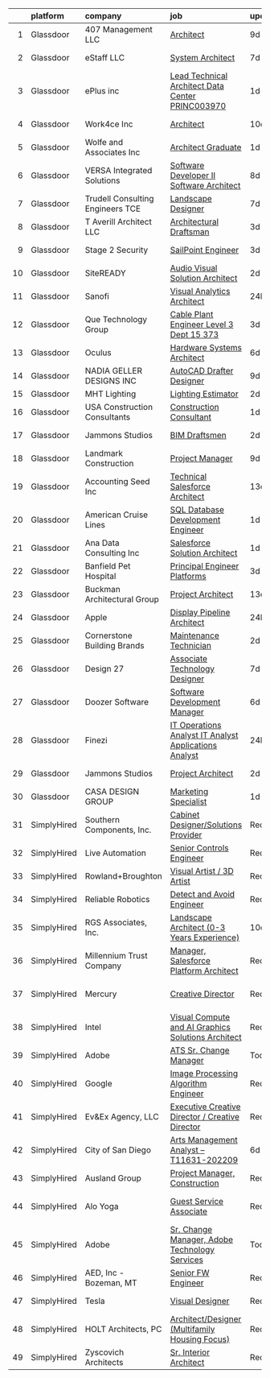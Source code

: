 

|    | platform    | company                            | job                                                                                                                                                                                                                                                                                                                                                                                                                                                                                                                                                                                                                                                                                                                                                                                                                                                                                                                                                                                                                                                                                                                                                                                                                                                                                                                                                                                                                                                                          | update_time   | location                  |
|---:|:------------|:-----------------------------------|:-----------------------------------------------------------------------------------------------------------------------------------------------------------------------------------------------------------------------------------------------------------------------------------------------------------------------------------------------------------------------------------------------------------------------------------------------------------------------------------------------------------------------------------------------------------------------------------------------------------------------------------------------------------------------------------------------------------------------------------------------------------------------------------------------------------------------------------------------------------------------------------------------------------------------------------------------------------------------------------------------------------------------------------------------------------------------------------------------------------------------------------------------------------------------------------------------------------------------------------------------------------------------------------------------------------------------------------------------------------------------------------------------------------------------------------------------------------------------------|:--------------|:--------------------------|
|  1 | Glassdoor   | 407 Management LLC                 | [Architect](https://www.glassdoor.com/partner/jobListing.htm?pos=104&ao=1110586&s=58&guid=00000183693607208f822b6643efa851&src=GD_JOB_AD&t=SR&vt=w&ea=1&cs=1_320304f6&cb=1663917492677&jobListingId=1008136878459&cpc=8DC11E556441A3F3&jrtk=3-0-1gdkjc2072bmt001-1gdkjc20lii2p800-39711aa96e8defab--6NYlbfkN0ATuzukLZvOA7Cxi5gGVTPK8s05ijijAIGQnHXs5Od0X6ChBelLerDGDEdDnjSMy0TDhC_d24bUivhRir8vKok8O2EePfqGN65ax6-cNYI2houAr4Dyq4Bh47gccDtzMmaq-Af_kWk0V1ie5RRHqqfGHwJ2Iy_LC4avNWuN927imcrU3Z8OyfAolscuwYu3DRws9ap7AcwaMMb8fmUTaaIQpoCwKA8kgqjvhhJgPZcKWa1m5ZaFyE3VzezZ3FAX4WVMP-Rv5bCx9M97nfwPAHie_gLxCOUMErJMRMR-hhH_prLemQspiInG2_IRRML4t3zwN_wyKFAhsicCTyTSH3mJLcM_lAueyxwPGrGOJoJSEH51Rv4gQ16onGWsyN5pm7zCxXDzZoB5LHdbLAiETMi76SGTgZSVT7IPeu4Pj4A9j7miQxfOliNXyideQRgUaDBn4pbmfdv0H68N2Fkerw1JOs0JaCKPXQ5DZWEQgRZiuG_CrLWmN25dpbasi7gOSL0%3D)                                                                                                                                                                                                                                                                                                                                                                                                                                                                                                                                                                                                                           | 9d            | Laurel, MD                |
|  2 | Glassdoor   | eStaff LLC                         | [System Architect](https://www.glassdoor.com/partner/jobListing.htm?pos=116&ao=1110586&s=58&guid=00000183693607208f822b6643efa851&src=GD_JOB_AD&t=SR&vt=w&ea=1&cs=1_51fd39d1&cb=1663917492679&jobListingId=1008142661365&cpc=923E3B470662C757&jrtk=3-0-1gdkjc2072bmt001-1gdkjc20lii2p800-5cec2dd533248668--6NYlbfkN0DrMgkuVzpPEASVDUHZGfVVKiOt2tdeIRT1Z6TsX04wg2JEseduIl67hGWgIQp4MLZzS13-nsCjYbndJHLA8qszQrY2dPZrwCTW2EtBxcqujmQbgqLusrd21EbOlT10RG9O0xAokcTJLfIh9rO6MippoORXuz-euXBnKexjHAgC9KltH09BmySp_8QlIvDrhwaYRjV3xiBQrFmfdGUm7hVgkgNEmzF1OZlAauZxg7wEixenVF2YRyt4T3Lf-L9RUqFTfu3w5R8rdDGKMLpqqDGNwiT50d62raXecsAQSOwxAptw65IC1MmOtKFHf2f-gkgQBrHdeeNIgk41znuRGVG891ZdH5daC27igHhpIdaS5nKC3ecw9FtRiLs-4OBrbvQUTkTYsyXVSch895K579hf8X7vqIklyZgXWyEZ52hRmrY_GV5cMbG7FQ5HMTi2rFMHNXGcHJXp-BbtbGHweg_WQpZURmi0Zna1Z4T3txueI9sprBf1HoVuhqTKdWaVlfk%3D)                                                                                                                                                                                                                                                                                                                                                                                                                                                                                                                                                                                                                    | 7d            | Columbus, OH              |
|  3 | Glassdoor   | ePlus inc                          | [Lead Technical Architect  Data Center    PRINC003970](https://www.glassdoor.com/partner/jobListing.htm?pos=130&ao=1110586&s=58&guid=00000183693607208f822b6643efa851&src=GD_JOB_AD&t=SR&vt=w&ea=1&cs=1_49fd693e&cb=1663917492680&jobListingId=1008153969046&cpc=654405A9B1E0A9F5&jrtk=3-0-1gdkjc2072bmt001-1gdkjc20lii2p800-7cae83411317af1f--6NYlbfkN0B4q5ZfxtiYuHthRCrlNTaH3IgnRrb9iipLWN6eJD-7mZ_ik5fnnuNKhefJl6Hd362-wKnzanGuGAgmA98uM-bnjRFgf1a3sgbpmJVUcJpSgA5Z313VRrElYdsoZo1nSQjsJVlv1GMmpLHLByR3kx2JC3y-47lcPi6EemqoFpQ_OSMudgYAUQW_2g0_pJERq_AoAhP89MBcJSrtCocVN3mISee32fBkyKHMFiVcd6R5FK4Gg62bx4X9gVdD1ANRBxggy43kC_UltcpKQByMJdDs6zhw3WmPGYFks327bl-8Ce2MUG9TKJXPXVaZb2YR-njl6-FwOKM_xs2pH_7Y-C3wewIzLfo2fIx69eeet1nA4hIau7uU0CqK1ElcIS0EXgbPtwWMQDz-1qHMZ4CGN28hQmrsvGbc7I99hyJtD_nWsYPAv88pbF0eeBEbe48X3J_JszBBwNm9SvSEb39nTHtIMnJaFFog7RPLFjCs4HQlTffBT_4piR3MiYaRPkd6V1mlLplpAPFAYZehwsIpdbG4fv6B3IrOepE%3D)                                                                                                                                                                                                                                                                                                                                                                                                                                                                                                                                                | 1d            | Remote                    |
|  4 | Glassdoor   | Work4ce Inc                        | [Architect](https://www.glassdoor.com/partner/jobListing.htm?pos=110&ao=1110586&s=58&guid=00000183693607208f822b6643efa851&src=GD_JOB_AD&t=SR&vt=w&ea=1&cs=1_1f11f57f&cb=1663917492678&jobListingId=1008133995589&cpc=B27F49C9D64D6F84&jrtk=3-0-1gdkjc2072bmt001-1gdkjc20lii2p800-496449f6b3852827--6NYlbfkN0A9PPlI9x3VLA7Ig9DMYQv8oZV6AhUmXfwocfR2_GxsGThVy1rJv4gTc8G3n1YYfXR9Lmap99H4OFAMXtfgEU4HIVDL6EJJq36PjgPXY6250pyi5nhVYbH3vbIjMRkN8fGaukNj6jEv7T7SA-06DIU2ipjjLO_n5FPzP4Iml4pQA_gEVbY_xt5f9rQ0wJSLnAPRwLgL7bwzLFh2poJdDRnfL7NWFA68ZThNDoEZuWYZvKmX1nAiXI9s5Cv4B0GtcNKRDy-kUFiOZMk7Wk8Pt54GziVWYaqRjkQ7ESrwX-jcGTY6BE105dmAyUviNzf1pY5mIRE_MgV5JhkFuieulKhIkh7eNh3HR-Mu9t4ZqrPhvwx8gGm0apXIwadjdbC7vwM27yvbj51Fhj5V8JFUnQtDrHwYSNKSKz6gnUsEydxp-Pu6gfnVF748ZrBXeAFwY7JP7wFQg4Q2vGfMbz3rQhTClg4oBZkL56o-1xfMGMdNDxz8zi5_B0ACrJY0IYjDCTe7ogBCex3UtA%3D%3D)                                                                                                                                                                                                                                                                                                                                                                                                                                                                                                                                                                                                             | 10d           | Georgetown, KY            |
|  5 | Glassdoor   | Wolfe and Associates  Inc          | [Architect Graduate](https://www.glassdoor.com/partner/jobListing.htm?pos=111&ao=1110586&s=58&guid=00000183693607208f822b6643efa851&src=GD_JOB_AD&t=SR&vt=w&ea=1&cs=1_009da393&cb=1663917492678&jobListingId=1008154474786&cpc=3E225290CE1C2C09&jrtk=3-0-1gdkjc2072bmt001-1gdkjc20lii2p800-34ea176248ac4f1a--6NYlbfkN0DSuD1-i6yOw0A_spq0-wUw3pG4wGEpwghfMfT3FNG6r9av4v2MNC0Ecwcxp_prGNIGBXOiz6RfGdMmgJK0YlNIvrYD4PuYzqhohxCMI72P9S9N31pSoJXeVeAM10v0R3baZ8M5C3dlqOl0xjXQmtgBREtEySAY3R7l419Bpbc8fLYnmgPpTk2PAc9wccmEFmRuLPdx7tkLWyTOWt18I_xtzKB215uqXPnikJ_8VPU1UJdS0Tgzu4iE7MOCIDnlITbPRphoeQuKfzjao9MYS6MxMbI0kRbdAWh0U0NjDExJOYeX7subaurWCdHOmpdKkW8apwjd7gzTR4YwLaWU7PRjRBlzgkMVNU0RStWWVa0pc821l98qrWXzdPy-UkTQZLiZLDPuyGzNzlk2gTBdJO-OZwcAQcdMrcVOSTsves5_LmZGfJEOCE231ylAU8mp2WkVy3zpyxky2YtxvAUTgZqjx05WeG_IEh7oSGGy-3u_J6i3IBf9dJrxga1J0Cx24Q-_JtQecxIobdoFsGh6Qq4je2jh6oqeEnB-Ug9zPgKAkOWXLuM-RpB69VBN1Nuj2tIp1zvTK9n2Mw%3D%3D)                                                                                                                                                                                                                                                                                                                                                                                                                                                                                                                                    | 1d            | Fort Wayne, IN            |
|  6 | Glassdoor   | VERSA Integrated Solutions         | [Software Developer II Software Architect](https://www.glassdoor.com/partner/jobListing.htm?pos=109&ao=1110586&s=58&guid=00000183693607208f822b6643efa851&src=GD_JOB_AD&t=SR&vt=w&ea=1&cs=1_bf643baa&cb=1663917492678&jobListingId=1008139704686&cpc=4269A4BF187C94B7&jrtk=3-0-1gdkjc2072bmt001-1gdkjc20lii2p800-f7a690b0c55f8e08--6NYlbfkN0CWCJSGUIUF-Yq3qKQ8OSRXtWVl8quohR2ewVP8TxwXYnzP64Jjm1i8h0HojawBlrH8-lWzom0FH-EtFMCyIfeZ1mFJryghIDYDbarZcea4rUYywEjr9f5RmpiV-KZabtngfZzhoK5QDMSpAIwE7rsQIsghtLNVDoLTrlZ7ZutYllDcSKuO6mgBuiZYFYrEi7yNQ08vIX4L_iMHcPMmX0KeCUfCCNg3BlLgUTxFPHJHBU_b1dOS-S2HFVBzhyLg0DdKsimYHcUIbBAjsn5_2hFnuifEAZyhDHKnmYWEL5rW6PIcei9m5-kjzSCATZ76mNnrWHOcFterKd1rvH5FpJbAEdRob_bWiEKltiw6cOpFjGINvVc4AWQBKXFHbb_w7OD2F8c7lTYxiGoS5Wqm7RryB6jDGFsizENILLnLmvHg54zVplH9ZIosh0Ez1IKd-4PK-H5Ql4I3t20ewGoW_UQN5zWyR9rMhrtjkfY5nucS-fzh1eYuwyYgyXnB2X_IWuZJUOrYa_fu7XqnTCpgdlOev2NzfD6O7PKu17UQ94oC4Cml-LTMvYo6)                                                                                                                                                                                                                                                                                                                                                                                                                                                                                                                                          | 8d            | Remote                    |
|  7 | Glassdoor   | Trudell Consulting Engineers   TCE | [Landscape Designer](https://www.glassdoor.com/partner/jobListing.htm?pos=112&ao=1110586&s=58&guid=00000183693607208f822b6643efa851&src=GD_JOB_AD&t=SR&vt=w&ea=1&cs=1_82b3719c&cb=1663917492678&jobListingId=1008142369340&cpc=6FDD437F7834ACD3&jrtk=3-0-1gdkjc2072bmt001-1gdkjc20lii2p800-da3a963567db25b6--6NYlbfkN0C0uQ_OjZBEbH8N9PhPzJ32-r2FN7T69ttLEYOL_7WIV3qgbQYcdIUtRDUjvujV99J2fJDUvExermgt_VOW089jXrm9tFNHhjipKLOifmjDVNOlV9v3m3FRHW5FANG62fjMTbai_Eih7934ObrRFmFkuZ7yx_TdaLc3epQcxXxK6ormf9q2q-p90LU4DXeH8PdjWBgHEH5vS-8uH3T14XE7UR6CMUakjr-WKCtsBV9g81RtlB3ofEns5x9gSUZwJqpagP6DH5DM90qUzLbWPw7drsahU_w3dbC4GNb0Tazjd5gNFajWt1xUGVNs2u0zylkMlHm9kepy5zOz2jRrdl73sXCLBdC4_1ltUTsXXC1A_vkHYtCuPY_iI2qmtiorR80cIiEy96MUntuyZFuLbcW3Yv4kqzNH99E-KVPdkfjCoVzNdYfHCfcHRVkS6fgMQw8zm1EWD60MEg7GhbWPppWt2SLF9YljlE-S5dGOqUekRVJ3z9Xm0_cQ7C6bG61I9OENgD4MZD207w%3D%3D)                                                                                                                                                                                                                                                                                                                                                                                                                                                                                                                                                                                                    | 7d            | Williston, VT             |
|  8 | Glassdoor   | T  Averill Architect  LLC          | [Architectural Draftsman](https://www.glassdoor.com/partner/jobListing.htm?pos=122&ao=1110586&s=58&guid=00000183693607208f822b6643efa851&src=GD_JOB_AD&t=SR&vt=w&ea=1&cs=1_3999b255&cb=1663917492679&jobListingId=1008148797349&cpc=AF8BC9077DDDE68D&jrtk=3-0-1gdkjc2072bmt001-1gdkjc20lii2p800-4273ad695dd39f84--6NYlbfkN0DjL0Clq0lpCo2BXjTJa-CNZsdvZz9q1qumnKqgZruiX9qIWnTyeVuPLZT1DbYIFxLShNZ3oiD0Ir8VzfnMq0k9JGk_K6wzMgoWi8DkEFgEBxCHNM2R2cLyVhyre97LKsLkzRPqA-6Ak1uJv6FVsNpFjBYW6CAeBu9COlQAG5STKVAtBirCJ1PeKTcQM71kvbrxDXAdyouNEvsUf7Ji4i7iLcl-OL6SQq4MjIiLqWdLtZLiE33SKP0TnXDcZHsNU2kENEIto-RDSSbtufG7tD7duXFXChxCPAZrHDslfJSS0E4DF3NlABqCOK7i-3tJp6YKBae2cK01Ntvu5m_ghbBC3UWbfhXt6mZhx65seM_u2Oc5vsKZGfOsxcpolyk-bSWki1RFdiqYBxu2nHyvDRMgrunPy7jzxDjaI4V3-DqJHPoNt-drZ9LsAsODqEX9vK2hxD4oYAiYIt8lrANUxpKR_6ABrAjK80vyEQc4pKeNvZj5NQ1rU_ffXpAlMtF0ykHNj-SNAEglf8BWAXtRBNSv)                                                                                                                                                                                                                                                                                                                                                                                                                                                                                                                                                                                           | 3d            | Annapolis, MD             |
|  9 | Glassdoor   | Stage 2 Security                   | [SailPoint Engineer](https://www.glassdoor.com/partner/jobListing.htm?pos=113&ao=1110586&s=58&guid=00000183693607208f822b6643efa851&src=GD_JOB_AD&t=SR&vt=w&ea=1&cs=1_f402d642&cb=1663917492678&jobListingId=1008149550693&cpc=6945AE2F4B03E059&jrtk=3-0-1gdkjc2072bmt001-1gdkjc20lii2p800-0ba0789b0f72b55f--6NYlbfkN0A8T88lZYuzf-YiSocU980sXMNm8VYjkAjpTeJrhsXZBo5azuizjI5jDhn4NeyRL-Aw75s_P0iKNzSi5nD62HANd6LMR0pNUtUheOFXb31VSH_6zItKjXK6nUcfSFXtwMcvosCAWBcoCnBcPfZxueKHcjFeiLCG9-5zG3jhKUVKYYEJOElk1IxXYlIYTe_DC0mywUF6C332VeDvafoBcur_ZR_DivCHgpffpGdxfBuBEsSCoz1Ixk0X8V5VM1lNeG0VLYj9H3sdxPiq155T8nDurlhh5Onc_ZyOPQxihQcrGr_FDiZoEC1aXGb4ZZLsMCLkzNlfnreIMzhkRHTfEWBLM7dG20FP6JLPZBZGJ4dKCjCfiv63tt9AqgTqEx8bIL_dKAnGv-TTwZwXS5LYD29A-fV3WSH5WdKQc_sKXdMjoKGtm9obT-Ze_C2YnPAZyT4iSTnb3ukhsFBhiNLSEbcJMHtTIq1duTc56MZ5aUnUjXWMN4iKOzM5E-itNTzvWMnunzLl1mNkx0SVftc7vLRSeC24rkqaqMaJJdwjzIV4UPGOVdDLF4IQ)                                                                                                                                                                                                                                                                                                                                                                                                                                                                                                                                                                | 3d            | Washington, DC            |
| 10 | Glassdoor   | SiteREADY                          | [Audio Visual Solution Architect](https://www.glassdoor.com/partner/jobListing.htm?pos=105&ao=1110586&s=58&guid=00000183693607208f822b6643efa851&src=GD_JOB_AD&t=SR&vt=w&ea=1&cs=1_894e3b03&cb=1663917492677&jobListingId=1008152013315&cpc=50179EF3956C3176&jrtk=3-0-1gdkjc2072bmt001-1gdkjc20lii2p800-f8da22d6084f53b1--6NYlbfkN0CEkq9ErVNbJpsjymSAorrcIbhIuxAwQJnRg2deGtmrybZJYh17pfCdakm76au72fVl40M8oJmskUUze52ScoaSKRi_zWyE9nACbcTqnfB3Yfd2KvmXX_0T-Lug_8bODzvIZz-_9KVMmxPgm2pl7A8WfqX5w-BqdMlrh-eNxKetFiziaZKEWMu1ULo08zY8PpC7vGWDB9awPuni_2lzxmBgylhieu6nwdem2SxPVjNK6UuG0lcD8G1GAKvVTSPZmYXCEpbAk-pSxVVYuZqM1rNpZDD0SErzVp_CFRKXQW13GBrHlrDw_qhhjPrN8Q-8pDs4vduqSf3YnxVMj2wi3fbSHiEQ4uwrpeVWhmC6yUZ5OSu6jcq97BQGHVjA74Vv9aRSGHP7W4040NoMtUmLSa-q7PH_9ueFgJyjXyuk8033ZrXJiEz3FRCPRDtZEfrKXFDSUf1MxBHzf62l2KHDPCsOeZ3GQ7BstDSfQ28TjNcl26pW7KiMad_-caK2wT75ihjzdqsopVS6eUiaQ9SEDL4F)                                                                                                                                                                                                                                                                                                                                                                                                                                                                                                                                                                                   | 2d            | Remote                    |
| 11 | Glassdoor   | Sanofi                             | [Visual Analytics Architect](https://www.glassdoor.com/partner/jobListing.htm?pos=118&ao=1110586&s=58&guid=00000183693607208f822b6643efa851&src=GD_JOB_AD&t=SR&vt=w&cs=1_adde98a7&cb=1663917492679&jobListingId=1008156512105&cpc=E773D000C9BC26FA&jrtk=3-0-1gdkjc2072bmt001-1gdkjc20lii2p800-fc929975f0bb741a--6NYlbfkN0C0xan_tKoKpHlPk2i4OCCo2ULsOmeqWWaTHcPP_CkOCc2oqmmfJ2KN2f_PyxN_4RwsxlZ6xeZ1FC7uPkC-D0T2qU7cYv-sQ_z92PK2TPtwy8ca4qbmO9alQq8NneNexfw4xpRKJguuyn9et_DFCpdzmjPkQ8vu0MyB98CZNqV0rD4dy_sMy-H0c4P8Bvbn8NmGBHx1PCNHWnkHsWwijq1byIKGN87Pf9j6lQGIWOaEwaoYuGFouJbskgj-BlE3xl2yG41SVNXFB3eXry8I-c53Fyi3IB0JnPYkDZ4SQTJpZAy4o5gX-1llUUgVsZ3dZQL7ifJ6J_wdNAfODpo2Zt8FHxYUHrxPgz-BtUmdy-rUc497CEQ8KB3La1CDIp-MXLTtFIp8iSxjPSXGwsvu_XLGiTrbDEqTKuG2ll6q7feqynSq8pm3EvLbZXEi9K6VfFs%3D)                                                                                                                                                                                                                                                                                                                                                                                                                                                                                                                                                                                                                                                                               | 24h           | Bridgewater, NJ           |
| 12 | Glassdoor   | Que Technology Group               | [Cable Plant Engineer   Level 3    Dept 15  373](https://www.glassdoor.com/partner/jobListing.htm?pos=106&ao=1110586&s=58&guid=00000183693607208f822b6643efa851&src=GD_JOB_AD&t=SR&vt=w&ea=1&cs=1_33771400&cb=1663917492677&jobListingId=1008148897668&cpc=B6A151657EB567DA&jrtk=3-0-1gdkjc2072bmt001-1gdkjc20lii2p800-f224948c548224ff--6NYlbfkN0C2ruSLbldHgJRxGqX58M4ekFWuaOJ1Xy3nZgzYPyc2K8SsvUP-IilM-DWlR0Aw8tbdDHXcAfOFSz4a8dpbu68JM7g67RUUbQCUSvj9IkWH20KQaWa6XenQZBULgjSdoGpesrrn4cobxuyA0LVG4CemPDUon340JMeWZo4FwNwL8LLjdYDUgbaqUTvbGr-AmANP8Is5l9kC0MOj7RsnCuVqGhZtunzfQ_3hJit9XZb9rlZf_7_XkShMYzVvUAnRsOV8mb4_3PuuneZALsz3NfGVn7cfBuHI0YAhJWz15eZfofVM96mxYtKBYKwMzmnuOuMNlNKxfaeAKeyndY3hJLY29qKxlnQ9HIlJFu4lXcvPQUMs_yNCXFeVQdPdp1eFzjbaBnq51Lrb3GWibzH420reC-m8f0CGXcRhV7toOXBScB51vgJECAswVVZLPNPOauZkZOtkf1pyWHk1UCb7cPzKGT_bdS0YXglAOF0suMXW8ndtoxQbt3Iuu2bUX_aj3NNeN5Gy7i_eE4fOPNdgQ-3ZHmGYYpDYeb6moLlPTxsya5gB5DOBs1WL)                                                                                                                                                                                                                                                                                                                                                                                                                                                                                                                                    | 3d            | Fort Meade, MD            |
| 13 | Glassdoor   | Oculus                             | [Hardware Systems Architect](https://www.glassdoor.com/partner/jobListing.htm?pos=125&ao=1110586&s=58&guid=00000183693607208f822b6643efa851&src=GD_JOB_AD&t=SR&vt=w&cs=1_51272e4d&cb=1663917492680&jobListingId=1008145711590&cpc=48B9F4758953335C&jrtk=3-0-1gdkjc2072bmt001-1gdkjc20lii2p800-a5ff94d743749279--6NYlbfkN0DYl4UJW4r1Vl7FEn6T9F-rD9lpC-0oMJVSiWjK_MGUd8e8cHXcpv6KPyjLHZEfqkW8BcrHOl7-vU7vBGkdD_Nax1SK0cUbvts2_TSlE2IgnfTfkATA4YpWZkdoalk1_NkXxsrUKCyLdz1zhwQs33M8woH-m4ZLERf9Ij1Yzx83pbaIx8XqYh1D0qMDB6-8JDlBUAgCNLQDM7NtSOqnz18Kcaq1yYuR9if1ys9xTG8l4uCcZaNhKiBZZyJ87TEFHMSfqJtLs3T5eHCTsNu-d9W7TrFRnMak-KMnORyJIqdFPrTTDWuTCPW_2qiR3eJGwkwnHSyVvfaJP3uZeZaeibhF08bwCZEmYnOWbpxTUJOmirOh3XGJkv1FPHXccdshksCNX8qMEVqMTiWOdGwXAjdsJNfRnOKF8lohaj0d4xnqBOEudKsdKUIzaK7xErpvr-C-K3DB1orDSY3SvxxmfDHBAwbduGb3EiSGCT3hWTsY9Ysj1Lie0ai01470T7Kiul8nfv0pJUPgUA4EtlVJsUHMfjUuXlSsX_LIPk6Q2g75dnn0wmVTwmvcWYT8T8fm_dIKNM9s9xs_C-0CVazmTrr5Pz3Hd1MlScH33pGiyDXBKdatceLuaso-kS6IpH0FB91X8ySnwlvnakbIiu5gw1PCjkatwAqg72-IjZfyMLNFVxtMO8lM0t58TzhVt9PFp2gFKOWkOvGCOnVOQbLR_sUfNReo7iuRCsw771nstycdRXKKmYhreHuM5qSkO0vbL1gYLUcNdY0Dt2wwEXME62LYyoaYTZ78y8rO8Z0VegIbER49ohk-al8CWL8ZwQEagh7DsK6OZPgpXvG_mwrc-lbO_rb7QLJNSKoPhnLi9kp6apt1Od6fgJNiFmgrqUFQwhVHmEJxsdetLOqrthj6JWaesDMqOJy31qvAwi15qnDanCWrKSJlcDWE1_Nj02VlWU4ytY4ZxsDve4fCsLBRfyzux4geVtIvNicTnVmboCZZaJslT3UJAQvLX7VNids19SdCq3tFnlReR1loyXiiwJEI0wpA_RbOUjehqzPVI7MENuAX4adta30S-cyX6xHy24hUyZc7MwSvXg%3D%3D) | 6d            | Remote                    |
| 14 | Glassdoor   | NADIA GELLER DESIGNS  INC          | [AutoCAD Drafter Designer](https://www.glassdoor.com/partner/jobListing.htm?pos=114&ao=1110586&s=58&guid=00000183693607208f822b6643efa851&src=GD_JOB_AD&t=SR&vt=w&ea=1&cs=1_44841b5d&cb=1663917492678&jobListingId=1008137670909&cpc=A7B4A44948C4CC92&jrtk=3-0-1gdkjc2072bmt001-1gdkjc20lii2p800-9d062f9f6821272f--6NYlbfkN0DeyJ4CP5CzwT7broxeUwKBt3co1QwKwWitRQqJu2WRZ_cVdmc-MMSgtCPZyG-W2mnE69jbgDrGYSPYuFdJZ9g5B3TvnIP6DmgTAJXwVWRefEIrV4FmvlDJGibiNnBn00uGpICqp2_2NnoLezEQMB2GXjnd2e23oDfurohMndk8pYq9-hBxKpCIrLCscP7ZulNkeo2jBQ0qDSsymzwTEJS7kTXV62R2f3hOGStwH1g7spoBL0cIbuX4zirtw3gfNJ7oNLySiLU-vDLml8eXl5hHDrVAXbEdyv5OmDoXAxJQkic_q2YmGpLUmAdKRhKjiJPPgffF5deUBrySek4J2t__XKCIh1IxQvY2eb0-bYoX-ra_VFBpqA6BKWQts2JzpRutRmbxMNde8PmHiZgiIBfvtVgVIeqmcZxlp_c3NBdjLow24-oN1Bhjnv4ZkWmy3nuKkLyco2Hr1rkWr7qk6FHj65VEWY9_ZASwu_UV6SZm-ZVHU3dGWln3Xs4OxPMtGVbPLxsxTWZTeQ%3D%3D)                                                                                                                                                                                                                                                                                                                                                                                                                                                                                                                                                                                              | 9d            | Burbank, CA               |
| 15 | Glassdoor   | MHT Lighting                       | [Lighting Estimator](https://www.glassdoor.com/partner/jobListing.htm?pos=123&ao=1110586&s=58&guid=00000183693607208f822b6643efa851&src=GD_JOB_AD&t=SR&vt=w&ea=1&cs=1_ec448d8e&cb=1663917492680&jobListingId=1008151536423&cpc=ACAF1607C5C1E404&jrtk=3-0-1gdkjc2072bmt001-1gdkjc20lii2p800-233ef27e66dbc2ad--6NYlbfkN0CIcIrR3lGk60qa-YXZbZOK4VpWme4znmlJDrjGxAusN8aCEUgRmGYW1GcjSJ-PUzQWLlBBeIIDAtaeUoTvLMMlRoLGx_7vPk0Y093rGKfbofwoCd1FSGXkpNVBg9MJA_f9_8q3YzpIFYBTlJyUxtpUivCk6a_enen1i0UFV5HKgZWNhMAO3gRQ-5H_mnJIqsO7vPRbyazqaB2dAMpH6oFfcTqWydjIVI9e-5tgd662dm0R1llIGjxvZ3yWTHBNXWD756Om1TczkgXDmCodbk2iFkpD9vsfFuqia2_EOX6CYVT_f1-2UOM1pu9QM4evNfvo3YSbKy_ZGecbjmzaNuz6Lp-5-DxG05T68ARVwppWCcw7sdhJO_7ROylhID45qbyk3rM_HOyUIOtfRH4JSUN6kNBt35P35nXWNN39uDmq1DMb2037l0HHQa9jWqQBLZ1lg0-1i-CfKB-lUHxs5RPBJIWrNMNzNEI8DLUj71KYBGHNBODpX2_9xQYAkIXAWKQ%3D)                                                                                                                                                                                                                                                                                                                                                                                                                                                                                                                                                                                                                  | 2d            | Remote                    |
| 16 | Glassdoor   | USA Construction Consultants       | [Construction Consultant](https://www.glassdoor.com/partner/jobListing.htm?pos=115&ao=1110586&s=58&guid=00000183693607208f822b6643efa851&src=GD_JOB_AD&t=SR&vt=w&ea=1&cs=1_dc356da0&cb=1663917492679&jobListingId=1008153712359&cpc=C5C93DE40C8A001B&jrtk=3-0-1gdkjc2072bmt001-1gdkjc20lii2p800-cf61dc46cf99062b--6NYlbfkN0Bi-g4OEguhQEx4pjzkmulzkFDPdVMQm6g82nLRMcVRUPhuZxF0TaNmBSyrJubvVa3C5hy29MJe5QY_ZbRSQ7szGBolHXM3F1-JGp8czO11Jj1HcOFzPBJt--CZSPsO019HnqETVnWW_d6uIAg4nlwd_HuNKrmtexMoMF3CcjceGtDeIXJP-63Br25FzO5WBgcaK7QjHMZSK6Vi0TM8POWQQeXH3HGQYZuCYd3T6Jfdfe_CBvMj3gVdXihy73GkxyF2wrx-ukIQ8FKj6lQkrEexys9Ez-LSDUw3MJF5uVubA8QejJvuSjutfhfPkpWIqXeP5ldc0fzBjTUAs_aVUF_2AhaOp-7soluUVDPYxxPGehXyitL70RXikTQX1IIYWFoo3TPeUtdBKBJGKG8H_sIBOb7OqlEoCwtO5jtzNP6RAK8v3EJQ6Qx6hTzEcMZLzfnf52AecWDrp2KWixq6-ZwC65E7YS0eJ8FehsePkSfEh3ixwqE4ZU_XdCd4RX4mZplyQ_JRsVnmUCz-WHrVdpV0)                                                                                                                                                                                                                                                                                                                                                                                                                                                                                                                                                                                           | 1d            | Atlanta, GA               |
| 17 | Glassdoor   | Jammons Studios                    | [BIM Draftsmen](https://www.glassdoor.com/partner/jobListing.htm?pos=103&ao=1110586&s=58&guid=00000183693607208f822b6643efa851&src=GD_JOB_AD&t=SR&vt=w&ea=1&cs=1_8fa97a32&cb=1663917492677&jobListingId=1008150920256&cpc=5B51B2152F6FB717&jrtk=3-0-1gdkjc2072bmt001-1gdkjc20lii2p800-3c0024d39d289236--6NYlbfkN0C2ruSLbldHgJRxGqX58M4ekFWuaOJ1Xy3nZgzYPyc2K8SsvUP-IilMflrojyxXmJndH0wqxPohO1VNHeyuFAeu9YbEjr_laXcKdLJ6LVs98o1OHL2yP4uBlxUsGD689_WF8pUGytL_ArlUwQppUv3GRlKtM-rwv4U9vVShlCNOQcxuW5Ghc1Fv_JiEz7xvbPIH1zaQM7TBefsfobz42EPOR00N_zSkGdGcmLVscWE9dWWX_29PB0drvJcazRcXy7UoLPU2fqaeC3NrmHlmsEb1ruunF7e0TcF0TggoG75A4PKJgiwlJ2GLjpsew_Klbw61fL_313sDGoPlIV8MEovtKa6-69DAz_4XBdYrJbpCti3W9WmhKvpLln26DRtMt7CfUxw1LfGcdC8nqra43E63hv9h5BYSZP-krc3jNUode2DJVGszuBr6RNQ2J1xPDgtKx8V6EX7tox3qCPuxRufeLeNtDJ67WToE1NONHkJr3GZQjDJtp-WFdoqPAGFEDmY8ChOj-938mA%3D%3D)                                                                                                                                                                                                                                                                                                                                                                                                                                                                                                                                                                                                         | 2d            | Scottsdale, AZ            |
| 18 | Glassdoor   | Landmark Construction              | [Project Manager](https://www.glassdoor.com/partner/jobListing.htm?pos=120&ao=1110586&s=58&guid=00000183693607208f822b6643efa851&src=GD_JOB_AD&t=SR&vt=w&ea=1&cs=1_fbdfbe70&cb=1663917492679&jobListingId=1008137508236&cpc=E04C949A9101C6A2&jrtk=3-0-1gdkjc2072bmt001-1gdkjc20lii2p800-508c8861715b6b22--6NYlbfkN0CO3DEfAY9A68AIVwcxeRGvQUfeLcLgbZIyCfLEHxv2SRUguGQXX01tO1GhDHRM2NIjYfqCrgj0L4lDYNXY-ZWubmFCGs9n_eBd2JnOtuCvAAcJiMS7KT8f0D-jovnswvms0o2xh7Ld1BxcFPqYajnR0JjvRwv5EpJefvK4uIKDYG1LVj8ZbEi445LmWyVF5TmOLhuFl2rnxGbuBVMR4PjBjI77OFfrlTPdPlBb0g2OXKIy-COVP8u4fY5F7R-3h2ho3kLe4LE976hYI58N9u62evgzs4UuXjKIoL_ZU36NdYOS0HfFS-qzOb74Xd4Q2txgISnO5-fVlBTP-nIwAxJNnV3gD_mQILfQtR7xAnH051noLYNWgdE5fd8s0K3qiq0fH-oeJlrZnZAFxTZ3Ja5QekgYWdv2QoZ3D7DoVAa4pPYw1jxAu_cSks3qaioGtfY9Khdj6Dqyz1Ovx6obYQn2rKsAK71Fj4_U4DSRv8gXVKtXAs79TtmvzZun4hWDEaZxXWzWKW1_Hw%3D%3D)                                                                                                                                                                                                                                                                                                                                                                                                                                                                                                                                                                                                       | 9d            | Rocklin, CA               |
| 19 | Glassdoor   | Accounting Seed Inc                | [Technical Salesforce Architect](https://www.glassdoor.com/partner/jobListing.htm?pos=108&ao=1110586&s=58&guid=00000183693607208f822b6643efa851&src=GD_JOB_AD&t=SR&vt=w&ea=1&cs=1_2ea5994e&cb=1663917492678&jobListingId=1008129170787&cpc=8D2B7435C06A1689&jrtk=3-0-1gdkjc2072bmt001-1gdkjc20lii2p800-339afd3fa21c2598--6NYlbfkN0BHjBTLL1K5_0M97KyMDmq3GWE7GVH-WfBVgnk9qBtUqEQJZ8GP8mV1RZfjDqDACHY6snoDYDH0xgYI_OtLYcz3nUzvGP1pq3QtHcOyM8alHXXHTgWkSqLufHWH8uYQfVM7611mxMB3t5z81IhAW-lPbmcJIcoQVcK1oVpDMr5ZqXc-5znzDUNMgHjGbXcqIlGMJV_X7mR-R8GPS8v4FL_FXw7CzoHBygPVhqozQDfDJaGF_0UmSfWNrVnTvXjCkDQwAsbbtXaJSz8-0psOio745oUA6XD5d_WKJ4IfCW0VMRA8uVhq0ZIYUAbmcSxq79Va5q0EFKf-gXiPzSktCH-8kgLpBE0M6rdolqh5Ieg5FlAfqpVJGe15oaFVn96_sK0E2_8wOR_8Hmb4nJT_ruQztAImgArfnByxm3xZyZNe2AUd23jOJJ_9-RByhRe7-QsUiO3fgJVHoexAOzPle5tYPX2xZZnhj4Y9orCMVVbfLO-flzcWwmZ_4Sk3yD7AmuGfsv1g0PjydyKdMSTrIBDxw3iNqbb6zgs%3D)                                                                                                                                                                                                                                                                                                                                                                                                                                                                                                                                                                      | 13d           | Remote                    |
| 20 | Glassdoor   | American Cruise Lines              | [SQL Database Development Engineer](https://www.glassdoor.com/partner/jobListing.htm?pos=121&ao=1110586&s=58&guid=00000183693607208f822b6643efa851&src=GD_JOB_AD&t=SR&vt=w&ea=1&cs=1_b0b3abe6&cb=1663917492679&jobListingId=1008153824585&cpc=275B60D2C545FCD5&jrtk=3-0-1gdkjc2072bmt001-1gdkjc20lii2p800-a8297d149f73aeaa--6NYlbfkN0DtO-8TLzaeHXixNNxI1xYtffJyF8AR7r5iaoVbabu4GQz39AKUvt0ZY8WV_kTgGpM_iWKqzQSTqZYOZjmZ_hz8k-d_hSKhvmwrUSnYn84qujD9EeyWz3lXNhF6IrC1lUjj7pj4rqcF1Pddu5hWEIn6J0qSYvgfDqYVNU2sc9pqbvOd81yHd0DwRv9xIl8Pn82godAul14QzsHTy2yGnNN2LJlOyMLf4Td2FV8OT0Ne87KctawWeXYJ9Lc_AaqdhyzaZiM9fsFa7n-YfphnFH34jMaTIJkNVDuLCU4G3a1BUpHe3hTTbFD9V7CyfIusIvOS_KZrpWh__Ot5uVDr1NSF48KGjQ1eDo7OUFlr_-vvnC_VTEJI0Syq2LQBHxUivVIRGzHdGC1uDEx_-Qwd4p6CL4T7FtxgbgDi9zC3RUtB0eEolYqux6-xDit-xE3xD3IaWdWZWPO23iLtzejSuZ_c2VRBLVBT2wQhVeVvfvwSO2QcfRaAXLVZOsWnc0y1z2UMU_QeDGVlJHi5dIk-VP6m)                                                                                                                                                                                                                                                                                                                                                                                                                                                                                                                                                                                 | 1d            | Guilford, CT              |
| 21 | Glassdoor   | Ana Data Consulting Inc            | [Salesforce Solution Architect](https://www.glassdoor.com/partner/jobListing.htm?pos=124&ao=1110586&s=58&guid=00000183693607208f822b6643efa851&src=GD_JOB_AD&t=SR&vt=w&ea=1&cs=1_bbcc2af2&cb=1663917492680&jobListingId=1008153627392&cpc=8795CF9063CD573D&jrtk=3-0-1gdkjc2072bmt001-1gdkjc20lii2p800-e817c594dc8557ef--6NYlbfkN0CE4oJ6ADOgzMo6rVWG1sja39QP9hSoep3-VANbPJrAxhmQQ9Er9BBEJWYAYblSvB1fFJrUXDlpOBek6CrXTSI0VEoQsvaiD1nzY_tIjio5oR5EubavtdeSR1l85ZZD7XIc5C37VfXvP03aGwsluVdYt1jwO0Jz0T7MS_4iVNPKqy0CzXs3DOGKCPxDnXzCETyf9RcrGlTdiK64FDdBBGm4Qb4NPqImsibJqJPu0g9rxjA-9lx61O7LC1HrMFiCWR5cE1fV7DjtM63wYwGrIjh2fdyW6zTQiAb6S_lOLJBNakS1_Vr4yOyjSGn5KPX_kwIH_tD4MNwG1VHswjOORCdwycHI5J4mz95MHZioNhKDyz2I_EWSHU0O6veesfLg_qrUPGPlEClmtnTX0S-uq49m3V-gfCSfRyWy76EGvParUNb_WSnC1H5XGQa79a0HY6vP1UjtVEIy2Hl41yoKK9R1KHxsEscEXdgsl5bFCqgdyByAs8mUlFIg4y_sswrlJMqGhxCIpSyzBw%3D%3D)                                                                                                                                                                                                                                                                                                                                                                                                                                                                                                                                                                                         | 1d            | Remote                    |
| 22 | Glassdoor   | Banfield Pet Hospital              | [Principal Engineer  Platforms](https://www.glassdoor.com/partner/jobListing.htm?pos=119&ao=1110586&s=58&guid=00000183693607208f822b6643efa851&src=GD_JOB_AD&t=SR&vt=w&cs=1_e8f9738f&cb=1663917492679&jobListingId=1008149794841&cpc=4D489A1B82E31BBF&jrtk=3-0-1gdkjc2072bmt001-1gdkjc20lii2p800-c48077e6705e497e--6NYlbfkN0DbP4DphcTEOS_5rmZNdeTeD-jdx0OqKg3Z2oCJhnGM0Q3OdgFCicjPcnFbwoGcx2zA9cOC7-hXCjZCnN5Q7dcpjL3OsyQL1CqpdjyBtqY4s0URdGs9zDAd2pgKcW393TcF7182MDWHNPz1aFtbSS0YDqiWj4eQ466kYQYFe5o5ZUAOwBYxLq6jFaoQRlIhA6KXvQX5qfL6XTV9cVf7fLGxVKjECuKJfkwfL6_4sJhTE4R0K8S8swNRhAqOsulOW8eeVc7kO8IhpH3Wyb-bwRChPcdju0r4n3fk1ZxU7NK6y7QrDSTbI4V9ftSxiq6Mu8Dssbw9mFzRmgW9rXUSb0UU7TzzSfUr1BCIjt0Y-_OcoW76x8nfGlB9cUfaPkHMAEmybc3ycOrOQyGiEK9xAMaNCUCM_s5jbXbReC0fEptNrv8RzXIiYWDH8KYRfhQQrnIRQqjQVAjtUm6izCbCZjnPcCCk0ZOyhB9ghpcY8ztU6sqxswN0oocvIF_OyS2LPJYYsT4f2AaNPoVpSADayG27Rpje0PUm5zPnLQL_NHWEAcUOu7DhZ2XIexLjEmUtoM6FWCkS2e-hIOMsBM6uWDAWkioRhTqQh3iNfU8_XRZjow%3D%3D)                                                                                                                                                                                                                                                                                                                                                                                                                                                                                              | 3d            | Vancouver, WA             |
| 23 | Glassdoor   | Buckman Architectural Group        | [Project Architect](https://www.glassdoor.com/partner/jobListing.htm?pos=102&ao=1110586&s=58&guid=00000183693607208f822b6643efa851&src=GD_JOB_AD&t=SR&vt=w&ea=1&cs=1_3986a699&cb=1663917492677&jobListingId=1008129634217&cpc=097AB8C29B9A33B8&jrtk=3-0-1gdkjc2072bmt001-1gdkjc20lii2p800-abe3863865031c86--6NYlbfkN0CB1tmP7rfbaHtYFmPjg1Xv8BJr6DUbyz0HQmM4H563AurHCftAr469QDYlccKHWill4XUzjigtabHRlZE8oF0hFg3a5-Grpo8S4g_DU3FYVQxPNGdjdtBqq9O2yjKYE_C96nmIcAF1Bo3RRZOa-R-c29ZKCSZ0kWgynp7AD9i9zYtmuGuQN03grLGmDj3neNs5i9Zq6BShEVyo-MgaJBBAdM6v8x8xpqqjyk6VykXfXBJNmIDPEV50i53H_i_arP8RD2BaUwnvaEgnioYoqkq0ljU2KT0glHliNAKPObwpL27idfDpGoiAqssnTVV9UuEz0AVUKCMcVJhO1rvs4ojJs2kIiMIk1TIEKZlTiqkYyb9AJElyWBgrTFIFpEu4EBE7ABjDvSvgcvFYVbRuIYAd1VY4bMt5J8CmgjDfsopxJf65DiiW96-7PVYZKEaPn33UmQq97L3zHGDRDOzdVRXREYOhZYxWeVTG9a3bPsl9sc2Y1qDt3c9dG7_EUo4JIbZi8pLxpPqHeg%3D%3D)                                                                                                                                                                                                                                                                                                                                                                                                                                                                                                                                                                                                     | 13d           | Plainfield, NJ            |
| 24 | Glassdoor   | Apple                              | [Display Pipeline Architect](https://www.glassdoor.com/partner/jobListing.htm?pos=126&ao=1110586&s=58&guid=00000183693607208f822b6643efa851&src=GD_JOB_AD&t=SR&vt=w&cs=1_c45b9501&cb=1663917492680&jobListingId=1008156058554&cpc=3DB599BF2F4828F0&jrtk=3-0-1gdkjc2072bmt001-1gdkjc20lii2p800-fb74e7ecd872b34f--6NYlbfkN0BvKrLyj5gPmtZO9T8euul8TCxuuKNOtzRJOomxnwSEodTz2Bc-sPZl8WPllYOnI2iLxBWZhYBGqojqb1zw7lgEeWL0LmTk0hXaSWcjXdeRE3KaBEZOx7GZ-kN3-SVYbhYSqP4PKJ3l4Xr5c_9ztr9Xxsl2t0qaQiW_ZzcJgn-xFg7KwE9DMMA8Z3CMvVuH0ZCp91OH9WfTHhDmNuCkBwKVMdvn16I6huaDL_KdbwmezSRziAM89kAKjl1F88HaBPOccWdf2B7LlNWquUHUiGccnpNBrPQDQONNXXABksxMHJ9qO33G6XlfLRtLpLoLnG0d0nLkMgaxQYJhcPDFjGIFQX4uNaBG8tMwDDFn2XCe7dImuGuSVIqiwb_DlIgOa4w9WtP1mRaMlXFMATQwkoNQRi44aL0PNBEHNWGqweOEPNjJRkjruOIfE4qbfLQt46_uOO9HZUNn6hOc69ypAttetDY4h8C744ADms442_8grg11MP2zDfwEbFmg4rhXtMLkusdKdQe2wfP4acogB1jibdkdf0jCSq-lGSVlJqLpDdZR32h3hsLt9doZrUOM3yIlqhXl1f7U3AhpZaEN_BUNlfkIksTlXyiJ1I426yKdtZcV3sfofpzU-qG65oO5-52UNp1WDZL7fLe_vKhPesD1UUwuSX022lOHTG6VxmUhdrWCYInsx-6MnGm1ZFuIaFzTNSyF_0LxbgoVHp956mxA5OKrMO-MidJOaECeEhaQT-BwDyZHzeIshr9fTPNgi3lv9UxJ0nKH8gB2Ib4wHxtnUllrp7A-7Qkvd_M5-OkIkKDbs0fa_Y2aRqc9t_3IROd-m7f840T0MKQb9slXc877ktyyi4h5RQiuV4BkEOVOvMOpdF7A2MYjCXJQRHGECcFEOjdGpZ2sWHOGQymZn6zaRmCUkfsvHNJ1hu7DoisehQhCz0bA1tIiaRtxxB3_rPQYeY2laRcartApX69rH5NLt2lqTP1Tq1g%3D)                                                                                                               | 24h           | San Diego, CA             |
| 25 | Glassdoor   | Cornerstone Building Brands        | [Maintenance Technician](https://www.glassdoor.com/partner/jobListing.htm?pos=128&ao=1110586&s=58&guid=00000183693607208f822b6643efa851&src=GD_JOB_AD&t=SR&vt=w&ea=1&cs=1_06058931&cb=1663917492680&jobListingId=1008151278690&cpc=4050D81B60456B41&jrtk=3-0-1gdkjc2072bmt001-1gdkjc20lii2p800-ef33090aac1aeefc--6NYlbfkN0CX3ZhctyR-iZpMFccC3CIbTSNKFgnVKsL4vivl3eyPkiqWgmyJ3XPbtlwqZCi_rAn72UfmD5I-yAolwQwMJY4qKcKoQs7ZUBXxXwO0j-TvVookHat-37Cp5r1ydfJY-OjkOu2dWGDjm4d5fcAHIDPtkI2wSDHh2cSrh_NzceFsEua4hSdGok4YRc5z3Mo3YP8nIsDg6jfMpBEMCqe1Jw4m3P-o94GoBey1_Jz4SW70a2z1lvp35PjDiTtgqFRsrqOcOWyV6n3YEs7z6zycqUsuR0P93WEqVwGSnPjuMs5w0sqz71dcSezDnCQpz9puc001r4Yp1S8OjoH3996enxR2spsLZzaoQBscR2kI-wDxRYbNtNKFDRPpqzZP7slwoGB4rvdkJNNgn3dycJYQs8mRx9WYvxklET5T46RrwI02Zr5FYtv1QLv7hhbJqn8yGzhjoLNb3miCjO2FKzGkKQkG59RXpmTYIfQuT3QojgnCnLpfebyVpJF8PBVm5HDbEocxzgXmwAbN2KOzpKhREd8z)                                                                                                                                                                                                                                                                                                                                                                                                                                                                                                                                                                                            | 2d            | Lansing, IL               |
| 26 | Glassdoor   | Design 27                          | [Associate Technology Designer](https://www.glassdoor.com/partner/jobListing.htm?pos=107&ao=1110586&s=58&guid=00000183693607208f822b6643efa851&src=GD_JOB_AD&t=SR&vt=w&ea=1&cs=1_c93cf574&cb=1663917492678&jobListingId=1008142358363&cpc=A5A1FAFC3DFA52A8&jrtk=3-0-1gdkjc2072bmt001-1gdkjc20lii2p800-5733fc85bdd770ef--6NYlbfkN0AZdIuP4NPWig_aPKyAkjMTZqaOmelRvYdJiZXCUPZp4_HKOFOnNohR-AAffpjG8poby90cf-4WvFh_OJxCLMemKe2VN2ML3wfOUPI27JSEdLDNNaQgkJy-dq46JdcqNo32lFD7TzSk9EE8C9b26O5Zah4aLSzs2Ju_5nzDQnf9mbjGw7flnGup3CNOeQFsApjIHE_0NvtE0vKD8XyQ3NOjGUAsclFg1dy-lY1wh-UraCyd7q8X2W3Z7FXRtqXFAHZQOZO1F22xK_SqnKaqdRuAdhTppgjKvAR_RVC0cAQtg-Pa2OMEnBgxGo49TkhzdqHkOq3VWUx2WnVjUZE61FXePIeiarMOYo2xszkYSCbvrBjsrR6ve_IpxoRHYkH0NKnpM7CDZopNgBUBk9bqFxd6XmpcpQiE2mKG3lgNaTSWDYDDB5KZH2_EGM4zosxvyXoPtWiNeZZCXdrYgD9QKEF4MuaT8M0y1NXiUsPacM8sCW71X6o-vK0i1glRyTmX1i22WXn5yCXSuFnXq_asQ5N7)                                                                                                                                                                                                                                                                                                                                                                                                                                                                                                                                                                                     | 7d            | Indianapolis, IN          |
| 27 | Glassdoor   | Doozer Software                    | [Software Development Manager](https://www.glassdoor.com/partner/jobListing.htm?pos=117&ao=1110586&s=58&guid=00000183693607208f822b6643efa851&src=GD_JOB_AD&t=SR&vt=w&ea=1&cs=1_d5da488e&cb=1663917492679&jobListingId=1008145498763&cpc=AD396490361E83B7&jrtk=3-0-1gdkjc2072bmt001-1gdkjc20lii2p800-81fb872be71badb6--6NYlbfkN0Bg38Of9YQ3kJV2XUPt6TrE35Uahq87aC81g7ntBBDzDl0azT2N2IYCFMKkuWwUYfc799kYBym1tnTQPncEBijMdDeVcsiT-Fk_S32npR1qa6-hrizSLMUjgJoVWvM7zQcKc0JQZB8TYT1gDUanhWqJs1ghAQQeQaxCiGhQlBtfOLSJHbtrH9npHhqcSRuCI_-XFya29bTxwe-UBU3_nGiXl4cWJFxRGtY5976K03WY0HsA_jLwJN_PvJVv4oiWqq9ropFwf-ZYusEDcDxvPHndG57YizkQKiozYyGODpfTIiEBK3vkggn3n0g4Ap0LK01M6PHVc99F-O96hpjF1dQ1gQyoaTFCM8Rfljv_HclnSOIt8XlASPMeRBU3K5BoTgZ-_qCg9A4w76ZpeyRMxAseWCGmtwx9OG3AFJfCWCiDVkYEclMwGZyJRCW9TsQlstxVzY-Tox9JCvmMZrMX64h-KdwBumLhOGom8uoSUXCQto86fQPbhOhHg7KzFtDPXaN8t5oEg7qAo58h_ZxAeV0M)                                                                                                                                                                                                                                                                                                                                                                                                                                                                                                                                                                                      | 6d            | Remote                    |
| 28 | Glassdoor   | Finezi                             | [IT Operations Analyst   IT Analyst   Applications Analyst](https://www.glassdoor.com/partner/jobListing.htm?pos=129&ao=1110586&s=58&guid=00000183693607208f822b6643efa851&src=GD_JOB_AD&t=SR&vt=w&ea=1&cs=1_6a8eb23e&cb=1663917492680&jobListingId=1008157174054&cpc=84DBBAA61F05C438&jrtk=3-0-1gdkjc2072bmt001-1gdkjc20lii2p800-b21f11c766d324c0--6NYlbfkN0DspuRl70tRLlGl336aXwsh3bYDNBMj90ZgnVJn53p8O93JHZwd2xwExWaY-a6NEQG8HLa9IWT7Bx2vtnFguq7xaOJkqvaJn7FAOpKy8GTC8n9CYhWUallDeNDYip6EjGhFPC_XNQO6-0gVWT1jBDBV3Urkp-4ahoRPctAxi301iwM2cPyMKmPFqzae8Zfz-IyJgFAYpPmzwLrs3U3IRcRnV5JC-nz7GBvGZmRdcvEDBbKGCN2voklccwAsp5wShGHo0c3GM_LAEkgX6QgQlafY7LfQh6Dm3HZvg33bEQjaRXw8i0fY63A8QwBe0-86mP21dibfmXGNjKW5oUh0Efzy4DH9pkwbNVnDiKA72QPNywe5yIAIG_6EQjFLxVsRGAohwRNbfC8zmuruiL5TvBv-vAgJqKS9bMu460zBD8VuYc5PTY9FoAz5YJJ7-PQU09voHzYmO6_KF-egQWd_oOwRQTg4_jFIOGrggcbS7uEoNTF3yNbHyfyVWW9tiUDfdINgbftyz3KihQw0Ix5aP_jY)                                                                                                                                                                                                                                                                                                                                                                                                                                                                                                                                                         | 24h           | San Francisco, CA         |
| 29 | Glassdoor   | Jammons Studios                    | [Project Architect](https://www.glassdoor.com/partner/jobListing.htm?pos=101&ao=1110586&s=58&guid=00000183693607208f822b6643efa851&src=GD_JOB_AD&t=SR&vt=w&ea=1&cs=1_596e407e&cb=1663917492677&jobListingId=1008150907406&cpc=5A0CE614FCF96BEA&jrtk=3-0-1gdkjc2072bmt001-1gdkjc20lii2p800-429b3a9f9b4a5e3e--6NYlbfkN0C2ruSLbldHgJRxGqX58M4ekFWuaOJ1Xy3nZgzYPyc2K8SsvUP-IilMP6Q75pMmRtlzxC3RWodke0wzAK9i-C0YG6jGOuWfidptN3WmMa88f3Na2tggrg2HUIsGnTqt5OksQSbO_vIctH9W3x7jEypI-zJFYnncMNcQiI5IXUDOkPklQoWs_fSXP2NW-ZeO4YaPqNTYPhs3k0ZSLweyq5A24Tv3hKGq8ezl7RX3IHagiF1F0FErDFQMJwYbrw9ewPBsRsFhpiFkMiCUE5FGAUPUTuNS55c7QXBHmqPCIQTjIZY4_lOdL4FP1HizLyKlQi6OjOqlZiZpejsBXO0yY36CCgMF-lSzyDr7ElJ4rnWNRerjnZubmRzM7H7e-GU2kCICcAi_yUX9UpLNOPKXJnBVDVc-qobU6V2KUwLlPiyDOZm0WZ3Vffdrs2uGJ3OMCMtQKTGZtsbrXrj2LZidma_NDuMwuOkS9pnI78WijppcaJsSMJ5kwCYUM00-zkGqx22nSP1Kfr00Ww%3D%3D)                                                                                                                                                                                                                                                                                                                                                                                                                                                                                                                                                                                                     | 2d            | Scottsdale, AZ            |
| 30 | Glassdoor   | CASA DESIGN GROUP                  | [Marketing Specialist](https://www.glassdoor.com/partner/jobListing.htm?pos=127&ao=1110586&s=58&guid=00000183693607208f822b6643efa851&src=GD_JOB_AD&t=SR&vt=w&ea=1&cs=1_d7fe23aa&cb=1663917492680&jobListingId=1008153878102&cpc=F7A2269C793D5877&jrtk=3-0-1gdkjc2072bmt001-1gdkjc20lii2p800-3af6c854f5393ff8--6NYlbfkN0AtR68e5gWpPxoovZgA7Udo-dcymoK0NpHFMpIgh7LYz4iBD93GHeZ_6cU2c18R1H1j73pBbmwckNyytZ-nOChncxSFkYE-wfYuvH-nvI-CTLhh0FEk0TMoWviDodHlIlQr-SYYNBx7ELUJ1epTArMSAS2TEZEe3IKNRPT8SUWyVQdw9QZOmB3pQ7qSWHXr9z9ZvIUuLaazl2NL4X3YCUNBDJV-yBHSZGItlQ9L-yGQt9rBijZd3d-I-9DaFxuxtB-7HoefRMf2pWJud7fK3LnLF92qB160Ipyt3RaCzO0XghkjEFmWkzawQsbUk7QkdGtd_QGaMa5eRHJRrEyETxSq0850EMHFT-c0RyFUwZlj6n4LPk7tZrVUzYeen7xFQmDSbcZO4WskIPq-7OiMHY1q-8lgzobr7rP0r3JNhIpbVqwQnllwHlNTvM9dvI5-8kyeDYPsPaaw01gDtm9DPD-t12t2Ob9iHpcWHo2kBQ7a2g3N5arFbEiYbliKMq465q8%3D)                                                                                                                                                                                                                                                                                                                                                                                                                                                                                                                                                                                                                | 1d            | Boston, MA                |
| 31 | SimplyHired | Southern Components, Inc.          | [Cabinet Designer/Solutions Provider](https://www.simplyhired.com/job/Tk1dAiLniaa6dR0oIeWU0KDAcfpp0XhRwt1HuRNRG0cfZsiFFXKn7w?q=visual+architect)                                                                                                                                                                                                                                                                                                                                                                                                                                                                                                                                                                                                                                                                                                                                                                                                                                                                                                                                                                                                                                                                                                                                                                                                                                                                                                                             | Recently      | Saint Simons Island, GA   |
| 32 | SimplyHired | Live Automation                    | [Senior Controls Engineer](https://www.simplyhired.com/job/RW14UB_EyNKnBbNLLS6sL8dYUfm0abMroNBUZBTObsw_iwMt8wEAiA?q=visual+architect)                                                                                                                                                                                                                                                                                                                                                                                                                                                                                                                                                                                                                                                                                                                                                                                                                                                                                                                                                                                                                                                                                                                                                                                                                                                                                                                                        | Recently      | Sterling, MA              |
| 33 | SimplyHired | Rowland+Broughton                  | [Visual Artist / 3D Artist](https://www.simplyhired.com/job/a6jc09FaT-WsTWRX4SZ9r250FnXzzVMgqyOB-q7qjxkVTn6ELeF_Pg?q=visual+architect)                                                                                                                                                                                                                                                                                                                                                                                                                                                                                                                                                                                                                                                                                                                                                                                                                                                                                                                                                                                                                                                                                                                                                                                                                                                                                                                                       | Recently      | Denver, CO                |
| 34 | SimplyHired | Reliable Robotics                  | [Detect and Avoid Engineer](https://www.simplyhired.com/job/BAHgV6O9qZrHIhVhTTp5HSNDalQ51ZtfJqkMSxbWSI70cwjcJAtpyg?q=visual+architect)                                                                                                                                                                                                                                                                                                                                                                                                                                                                                                                                                                                                                                                                                                                                                                                                                                                                                                                                                                                                                                                                                                                                                                                                                                                                                                                                       | Recently      | Mountain View, CA         |
| 35 | SimplyHired | RGS Associates, Inc.               | [Landscape Architect (0-3 Years Experience)](https://www.simplyhired.com/job/8YBvg5oV3sX90O0TUwE8I6aMIOrOX8fhw-3d8ke_uKTFMew5i4Yvtg?q=visual+architect)                                                                                                                                                                                                                                                                                                                                                                                                                                                                                                                                                                                                                                                                                                                                                                                                                                                                                                                                                                                                                                                                                                                                                                                                                                                                                                                      | 10d           | Lancaster, PA             |
| 36 | SimplyHired | Millennium Trust Company           | [Manager, Salesforce Platform Architect](https://www.simplyhired.com/job/muFam6rVYw4SbY4HC4xQWgQDICbSNDszIa2tb3MUo0PbwqbSk92MWw?q=visual+architect)                                                                                                                                                                                                                                                                                                                                                                                                                                                                                                                                                                                                                                                                                                                                                                                                                                                                                                                                                                                                                                                                                                                                                                                                                                                                                                                          | Recently      | Oak Brook, IL             |
| 37 | SimplyHired | Mercury                            | [Creative Director](https://www.simplyhired.com/job/WBwC9p1HiqDvXhsEbMivdhDfh3IqHfqDpUCvz1UnYcAY1YkMsdi_Pw?q=visual+architect)                                                                                                                                                                                                                                                                                                                                                                                                                                                                                                                                                                                                                                                                                                                                                                                                                                                                                                                                                                                                                                                                                                                                                                                                                                                                                                                                               | Recently      | San Francisco, CA         |
| 38 | SimplyHired | Intel                              | [Visual Compute and AI Graphics Solutions Architect](https://www.simplyhired.com/job/j1qJQbKH9zUpNzHcFI-Cquvslq3f4Ff5KrLQE3alMs4RfIVVxgi9Qg?q=visual+architect)                                                                                                                                                                                                                                                                                                                                                                                                                                                                                                                                                                                                                                                                                                                                                                                                                                                                                                                                                                                                                                                                                                                                                                                                                                                                                                              | Recently      | San Jose, CA              |
| 39 | SimplyHired | Adobe                              | [ATS Sr. Change Manager](https://www.simplyhired.com/job/mLJU4IOkE9ESCO86tJjRYQWWh_9f4lThQm7f81Oa6JZjTEaq3enXBA?q=visual+architect)                                                                                                                                                                                                                                                                                                                                                                                                                                                                                                                                                                                                                                                                                                                                                                                                                                                                                                                                                                                                                                                                                                                                                                                                                                                                                                                                          | Today         | Texas                     |
| 40 | SimplyHired | Google                             | [Image Processing Algorithm Engineer](https://www.simplyhired.com/job/SAdJZgbTZq3gZsGIOSZxj1V0547EUf72nmsa2Yrb0QrfTWL585_2Fw?q=visual+architect)                                                                                                                                                                                                                                                                                                                                                                                                                                                                                                                                                                                                                                                                                                                                                                                                                                                                                                                                                                                                                                                                                                                                                                                                                                                                                                                             | Recently      | San Diego, CA             |
| 41 | SimplyHired | Ev&Ex Agency, LLC                  | [Executive Creative Director / Creative Director](https://www.simplyhired.com/job/uobZ6xiSGn9TjRfAZyuowrIm5d4FTqol79nMQRnU5WHhjHLnGpgYlw?q=visual+architect)                                                                                                                                                                                                                                                                                                                                                                                                                                                                                                                                                                                                                                                                                                                                                                                                                                                                                                                                                                                                                                                                                                                                                                                                                                                                                                                 | Recently      | Remote                    |
| 42 | SimplyHired | City of San Diego                  | [Arts Management Analyst – T11631-202209](https://www.simplyhired.com/job/FQG0WjRdgKsr_JwWJzTERc1BgePocZYvM6BB6u7NLTFUD8D4Ayndtw?q=visual+architect)                                                                                                                                                                                                                                                                                                                                                                                                                                                                                                                                                                                                                                                                                                                                                                                                                                                                                                                                                                                                                                                                                                                                                                                                                                                                                                                         | 6d            | San Diego, CA             |
| 43 | SimplyHired | Ausland Group                      | [Project Manager, Construction](https://www.simplyhired.com/job/8FWIn5C4C0nBq-VoedXhKjSvz5YxFxoBYJvsfVu8nZig6PvnzR-8gw?q=visual+architect)                                                                                                                                                                                                                                                                                                                                                                                                                                                                                                                                                                                                                                                                                                                                                                                                                                                                                                                                                                                                                                                                                                                                                                                                                                                                                                                                   | Recently      | Grants Pass, OR           |
| 44 | SimplyHired | Alo Yoga                           | [Guest Service Associate](https://www.simplyhired.com/job/urIQQLc7yzh2gMeUPVAsI01fA0kWvwe1piX0sepDmUTiCzmlmALm3g?q=visual+architect)                                                                                                                                                                                                                                                                                                                                                                                                                                                                                                                                                                                                                                                                                                                                                                                                                                                                                                                                                                                                                                                                                                                                                                                                                                                                                                                                         | Recently      | San Jose, CA +2 locations |
| 45 | SimplyHired | Adobe                              | [Sr. Change Manager, Adobe Technology Services](https://www.simplyhired.com/job/gRRHk7qEHWRWEDGz-xPslXVbdax8vBG6eVWbMT_K1sZ85qqMu3gUaA?q=visual+architect)                                                                                                                                                                                                                                                                                                                                                                                                                                                                                                                                                                                                                                                                                                                                                                                                                                                                                                                                                                                                                                                                                                                                                                                                                                                                                                                   | Today         | San Jose, CA +1 location  |
| 46 | SimplyHired | AED, Inc - Bozeman, MT             | [Senior FW Engineer](https://www.simplyhired.com/job/zINmUZXgScoXXgS_gyiF3t60esMGL8VWIM8nJ8Kv2CvxPHXAK-fHew?q=visual+architect)                                                                                                                                                                                                                                                                                                                                                                                                                                                                                                                                                                                                                                                                                                                                                                                                                                                                                                                                                                                                                                                                                                                                                                                                                                                                                                                                              | Recently      | Bozeman, MT               |
| 47 | SimplyHired | Tesla                              | [Visual Designer](https://www.simplyhired.com/job/8xa7SsHkWQizRBz7HRMgc0sut82wRjL2HB4GxCDCe5d307YkKcUF3g?q=visual+architect)                                                                                                                                                                                                                                                                                                                                                                                                                                                                                                                                                                                                                                                                                                                                                                                                                                                                                                                                                                                                                                                                                                                                                                                                                                                                                                                                                 | Recently      | Hawthorne, CA             |
| 48 | SimplyHired | HOLT Architects, PC                | [Architect/Designer (Multifamily Housing Focus)](https://www.simplyhired.com/job/92bW0UnSpt1rI5H5iEb4suCHxkhTd4NDV5LeC1mIONK5QO3V8lm1Sg?q=visual+architect)                                                                                                                                                                                                                                                                                                                                                                                                                                                                                                                                                                                                                                                                                                                                                                                                                                                                                                                                                                                                                                                                                                                                                                                                                                                                                                                  | Recently      | Syracuse, NY              |
| 49 | SimplyHired | Zyscovich Architects               | [Sr. Interior Architect](https://www.simplyhired.com/job/W6DBMb1APQOvsp7ZbtrBjOJI8LSW0cB2O-9Fwoymvrv3rxt8FBYaAQ?q=visual+architect)                                                                                                                                                                                                                                                                                                                                                                                                                                                                                                                                                                                                                                                                                                                                                                                                                                                                                                                                                                                                                                                                                                                                                                                                                                                                                                                                          | Recently      | Miami, FL                 |